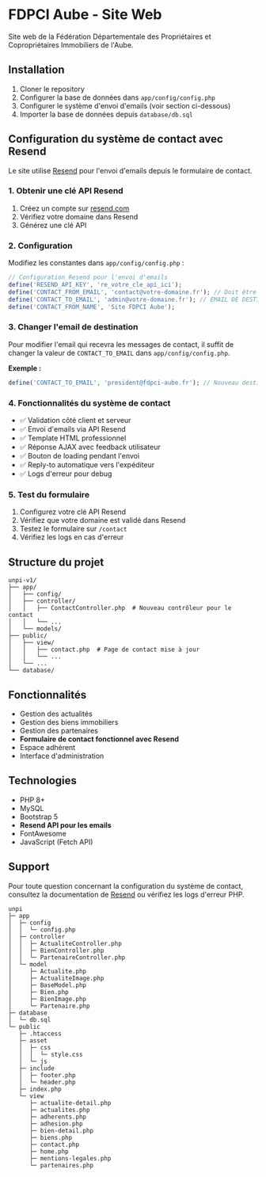 # FDPCI Aube - Site Web

Site web de la Fédération Départementale des Propriétaires et Copropriétaires Immobiliers de l'Aube.

## Installation

1. Cloner le repository
2. Configurer la base de données dans `app/config/config.php`
3. Configurer le système d'envoi d'emails (voir section ci-dessous)
4. Importer la base de données depuis `database/db.sql`

## Configuration du système de contact avec Resend

Le site utilise [Resend](https://resend.com/) pour l'envoi d'emails depuis le formulaire de contact.

### 1. Obtenir une clé API Resend

1. Créez un compte sur [resend.com](https://resend.com/)
2. Vérifiez votre domaine dans Resend
3. Générez une clé API

### 2. Configuration

Modifiez les constantes dans `app/config/config.php` :

```php
// Configuration Resend pour l'envoi d'emails
define('RESEND_API_KEY', 're_votre_cle_api_ici');
define('CONTACT_FROM_EMAIL', 'contact@votre-domaine.fr'); // Doit être vérifié dans Resend
define('CONTACT_TO_EMAIL', 'admin@votre-domaine.fr'); // EMAIL DE DESTINATION - CHANGEZ ICI
define('CONTACT_FROM_NAME', 'Site FDPCI Aube');
```

### 3. Changer l'email de destination

Pour modifier l'email qui recevra les messages de contact, il suffit de changer la valeur de `CONTACT_TO_EMAIL` dans `app/config/config.php`.

**Exemple :**
```php
define('CONTACT_TO_EMAIL', 'president@fdpci-aube.fr'); // Nouveau destinataire
```

### 4. Fonctionnalités du système de contact

- ✅ Validation côté client et serveur
- ✅ Envoi d'emails via API Resend
- ✅ Template HTML professionnel
- ✅ Réponse AJAX avec feedback utilisateur
- ✅ Bouton de loading pendant l'envoi
- ✅ Reply-to automatique vers l'expéditeur
- ✅ Logs d'erreur pour debug

### 5. Test du formulaire

1. Configurez votre clé API Resend
2. Vérifiez que votre domaine est validé dans Resend
3. Testez le formulaire sur `/contact`
4. Vérifiez les logs en cas d'erreur

## Structure du projet

```
unpi-v1/
├── app/
│   ├── config/
│   ├── controller/
│   │   ├── ContactController.php  # Nouveau contrôleur pour le contact
│   │   └── ...
│   └── models/
├── public/
│   ├── view/
│   │   ├── contact.php  # Page de contact mise à jour
│   │   └── ...
│   └── ...
└── database/
```

## Fonctionnalités

- Gestion des actualités
- Gestion des biens immobiliers
- Gestion des partenaires
- **Formulaire de contact fonctionnel avec Resend**
- Espace adhérent
- Interface d'administration

## Technologies

- PHP 8+
- MySQL
- Bootstrap 5
- **Resend API pour les emails**
- FontAwesome
- JavaScript (Fetch API)

## Support

Pour toute question concernant la configuration du système de contact, consultez la documentation de [Resend](https://resend.com/docs) ou vérifiez les logs d'erreur PHP.
```
unpi
├─ app
│  ├─ config
│  │  └─ config.php
│  ├─ controller
│  │  ├─ ActualiteController.php
│  │  ├─ BienController.php
│  │  └─ PartenaireController.php
│  └─ model
│     ├─ Actualite.php
│     ├─ ActualiteImage.php
│     ├─ BaseModel.php
│     ├─ Bien.php
│     ├─ BienImage.php
│     └─ Partenaire.php
├─ database
│  └─ db.sql
└─ public
   ├─ .htaccess
   ├─ asset
   │  ├─ css
   │  │  └─ style.css
   │  └─ js
   ├─ include
   │  ├─ footer.php
   │  └─ header.php
   ├─ index.php
   └─ view
      ├─ actualite-detail.php
      ├─ actualites.php
      ├─ adherents.php
      ├─ adhesion.php
      ├─ bien-detail.php
      ├─ biens.php
      ├─ contact.php
      ├─ home.php
      ├─ mentions-legales.php
      └─ partenaires.php

```